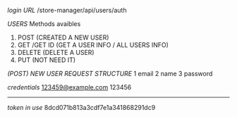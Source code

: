 *login URL*
/store-manager/api/users/auth

*USERS*
Methods avaibles
1. POST (CREATED A NEW USER)
2. GET /GET ID (GET A USER INFO / ALL USERS INFO)
3. DELETE (DELETE A USER)
4. PUT (NOT NEED IT)

*(POST) NEW USER REQUEST STRUCTURE*
1 email
2 name
3 password

*credentials*
123459@example.com
123456

--------------------------------------------------------------------------

*token in use*
8dcd071b813a3cdf7e1a341868291dc9